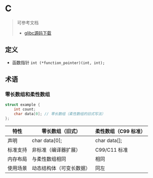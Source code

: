 # C

> 可参考文档
> - [glibc源码下载](https://www.gnu.org/software/libc/)

## 定义

- 函数指针 `int (*function_pointer)(int, int);`

## 术语

### 零长数组和柔性数组

```c
struct example {
    int count;
    char data[0]; // 零长数组（柔性数组的旧式写法）
};
```

|特性	    |零长数组（旧式）	       |柔性数组（C99 标准）    |
|----------|-------------------------|-----------------------|
|声明	    |char data[0];	          |char data[];          |
|标准支持	|非标准（编译器扩展）	    |C99/C11 标准           |
|内存布局	|与柔性数组相同	           |相同                   |
|使用场景	|动态结构体（可变长数据）	|同左                   |
